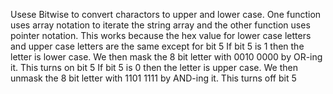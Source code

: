 Usese Bitwise to convert charactors to upper and lower case.
One function uses array notation to iterate the string array 
and the other function uses pointer notation.
This works because the hex value for lower case letters and upper case letters are the same except for bit 5
If bit 5 is 1 then the letter is lower case. We then mask the 8 bit letter with 0010 0000 by OR-ing it. This turns on bit 5
If bit 5 is 0 then the letter is upper case. We then unmask the 8 bit letter with 1101 1111 by AND-ing it. This turns off bit 5
